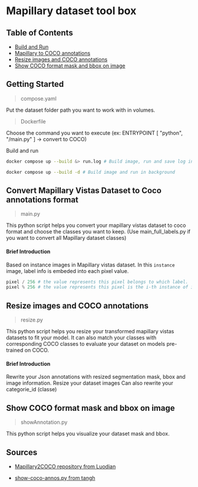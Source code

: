 # Mapillary dataset tool box


## Table of Contents

* [Build and Run](#Build-and-Run)
* [Mapillary to COCO annotations](#Convert-Mapillary-Vistas-Dataset-to-Coco-annotations-format)
* [Resize images and COCO annotations](#Resize-images-and-COCO-annotations)
* [Show COCO format mask and bbox on image](#Show-COCO-format-mask-and-bbox-on-image)



## Getting Started

>compose.yaml

Put the dataset folder path you want to work with in volumes.

>Dockerfile

Choose the command you want to execute (ex: ENTRYPOINT [ "python", "/main.py" ] -> convert to COCO)

Build and run
```zsh
docker compose up --build &> run.log # Build image, run and save log into a log file
```
```zsh
docker compose up --build -d # Build image and run in background
```


## Convert Mapillary Vistas Dataset to Coco annotations format

>main.py

This python script helps you convert your mapillary vistas dataset to coco format and choose the classes you want to keep. (Use main_full_labels.py if you want to convert all Mapillary dataset classes)

#### Brief Introduction

Based on instance images in Mapillary vistas dataset.
In this `instance` image, label info is embeded into each pixel value.

```python
pixel / 256 # the value represents this pixel belongs to which label.
pixel % 256 # the value represents this pixel is the i-th instance of its label.
```


## Resize images and COCO annotations

>resize.py

This python script helps you resize your transformed mapillary vistas datasets to fit your model.
It can also match your classes with corresponding COCO classes to evaluate your dataset on models pre-trained on COCO.

#### Brief Introduction

Rewrite your Json annotations with resized segmentation mask, bbox and image information.
Resize your dataset images
Can also rewrite your categorie_id (classe)



## Show COCO format mask and bbox on image

>showAnnotation.py

This python script helps you visualize your dataset mask and bbox.

## Sources

* [Mapillary2COCO repository from Luodian](https://github.com/Luodian/Mapillary2COCO)
- [show-coco-annos.py from tangh](https://gist.github.com/tangh/0d398813dd3e64a72d830149c0363742)

